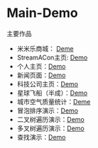 # Main-Demo
主要作品

- 米米乐商城： [Deme](http://www.mrzzchao.com/Mmloo/code/client/dist/#/)
- StreamACon主页: [Demo](http://www.mrzzchao.com/Demo/Boot/dist/)
- 个人主页：[Demo](http://www.mrzzchao.com/ife-work/7-1/)
- 新闻页面：[Demo](http://www.mrzzchao.com/ife-work/Step1/task006/)
- 科技公司主页：[Demo](http://www.mrzzchao.com/ife-work/Step1/task007/)
- 星球飞船（半成）：[Demo](http://www.mrzzchao.com/ife-work/Step2/task026/)
- 城市空气质量统计：[Deme](http://www.mrzzchao.com/ife-work/Step2/task005/)
- 冒泡排序演示：[Demo](http://www.mrzzchao.com/ife-work/Step2/task007/)
- 二叉树遍历演示：[Demo](http://www.mrzzchao.com/ife-work/Step2/task010/)
- 多叉树遍历演示：[Demo](http://www.mrzzchao.com/ife-work/Step2/task011/)
- 查找演示：[Demo](http://www.mrzzchao.com/ife-work/Step2/task008/)